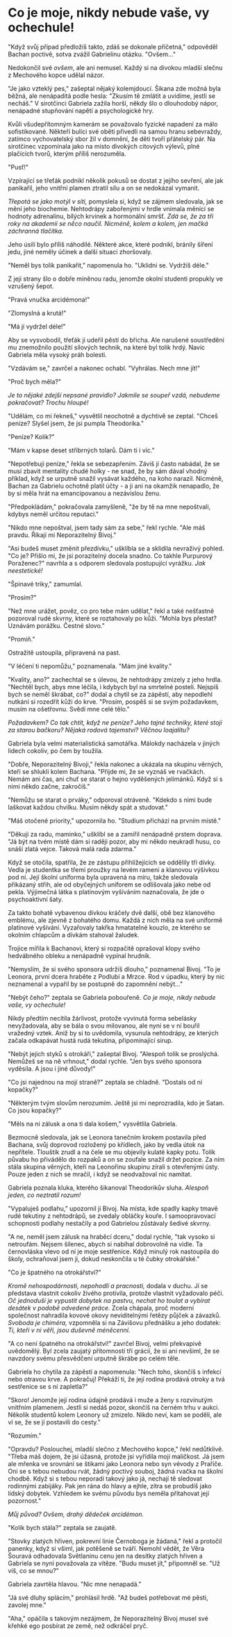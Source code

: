 # Co je moje, nikdy nebude vaše, vy ochechule!

"Když svůj případ předložíš takto, zdáš se dokonale příčetná," odpověděl Bachan poctivě, sotva zvážil Gabrielinu otázku. "Ovšem..."

Nedokončil své *ovšem*, ale ani nemusel. Každý si na divokou mladší slečnu z Mechového kopce udělal názor.

"Je jako vzteklý pes," zašeptal nějaký kolemjdoucí. Šikana zde možná byla běžná, ale nenápaditá podle hesla: "Zkusím tě zmlátit a uvidíme, jestli se necháš." V sirotčinci Gabriela zažila horší, někdy šlo o dlouhodobý nápor, nenápadné stupňování napětí a psychologické hry.

Kvůli všudepřítomným kamerám se považovalo fyzické napadení za málo sofistikované.  Někteří bulíci své oběti přivedli na samou hranu sebevraždy, zatímco vychovatelský sbor žil v domnění, že děti tvoří přátelský pár. Na sirotčinec vzpomínala jako na místo divokých citových výlevů, plné plačících tvorů, kterým příliš nerozuměla.

"Pusť!"

Vzpírající se třeťák podnikl několik pokusů se dostat z jejího sevření, ale jak panikařil, jeho vnitřní plamen ztratil sílu a on se nedokázal vymanit.

*Třepotá se jako motýl v síti,* pomyslela si, když se zájmem sledovala, jak se mění jeho biochemie. Nehtodrápy zabořenými v hrdle vnímala měnící se hodnoty adrenalinu, bílých krvinek a hormonální smršť. *Zdá se, že za tři roky na akademii se něco naučil. Nicméně, kolem a kolem, jen mačká záchranná tlačítka.*

Jeho úsilí bylo příliš náhodilé. Některé akce, které podnikl, bránily šíření jedu, jiné neměly účinek a další situaci zhoršovaly.

"Neměl bys tolik panikařit," napomenula ho. "Uklidni se. Vydržíš déle."

Z její strany šlo o dobře míněnou radu, jenomže okolní studenti propukly ve vzrušený šepot.

"Pravá vnučka arcidémona!"

"Zlomyslná a krutá!"

"Má jí vydržel déle!"

Aby se vysvobodil, třeťák ji udeřil pěstí do břicha. Ale narušené soustředění mu znemožnilo použití silových technik, na které byl tolik hrdý. Navíc Gabriela měla vysoký práh bolesti.

"Vzdávám se," zavrčel a nakonec ochabl. "Vyhrálas. Nech mne jít!"

"Proč bych měla?"

*Je to nějaké zdejší nepsané pravidlo? Jakmile se soupeř vzdá, nebudeme pokračovat? Trochu hloupé!*

"Udělám, co mi řekneš," vysvětlil neochotně a dychtivě se zeptal. "Chceš peníze? Slyšel jsem, že jsi pumpla Theodorika."

"Peníze? Kolik?"

"Mám v kapse deset stříbrných tolarů. Dám ti i víc."

"Nepotřebuji peníze," řekla se sebezapřením. Záviš jí často nabádal, že se musí zbavit mentality chudé holky - ne snad, že by sám dával vhodný příklad, když se urputně snažil vysávat každého, na koho narazil. Nicméně, Bachan za Gabrielu ochotně platil účty - a ji ani na okamžik nenapadlo, že by si měla hrát na emancipovanou a nezávislou ženu.

"Předpokládám," pokračovala zamyšleně, "že by tě na mne nepoštvali, kdybys neměl určitou reputaci."

"Nikdo mne nepoštval, jsem tady sám za sebe," řekl rychle. "Ale máš pravdu. Říkají mi Neporazitelný Bivoj."

"Asi budeš muset změnit přezdívku," ušklíbla se a sklidila nevraživý pohled. "Co je? Přišlo mi, že jsi porazitelný docela snadno. Co takhle Purpurový Poraženec?" navrhla a s odporem sledovala postupující vyrážku. *Jak neestetické!*

"Špinavé triky," zamumlal.

"Prosím?"

"Než mne urážet, pověz, co pro tebe mám udělat," řekl a také nešťastně pozoroval rudé skvrny, které se roztahovaly po kůži. "Mohla bys přestat? Uznávám porážku. Čestné slovo."

"Promiň."

Ostražitě ustoupila, připravená na past.

"V léčení ti nepomůžu," poznamenala. "Mám jiné kvality."

"Kvality, ano?" zachechtal se s úlevou, že nehtodrápy zmizely z jeho hrdla. "Nechtěl bych, abys mne léčila, i kdybych byl na smrtelné posteli. Nejspíš bych se neměl škrábat, co?" dodal a chytil se za zápěstí, aby nepodlehl nutkání si rozedřít kůži do krve. "Prosím, pospěš si se svým požadavkem, musím na ošetřovnu. Svědí mne celé tělo."

*Požadavkem? Co tak chtít, když ne peníze? Jeho tajné techniky, které stojí za starou bačkoru? Nějaká rodová tajemství? Věčnou loajalitu?*

Gabriela byla velmi materialistická samotářka. Málokdy nacházela v jiných lidech cokoliv, po čem by toužila.

"Dobře, Neporazitelný Bivoji," řekla nakonec a ukázala na skupinu věrných, kteří se shlukli kolem Bachana. "Přijde mi, že se vyznáš ve rvačkách. Nemám ani čas, ani chuť se starat o hejno vyděšených jelimánků. Když si s nimi někdo začne, zakročíš."

"Nemůžu se starat o prváky," odporoval otráveně. "Kdekdo s nimi bude laškovat každou chvilku. Musím někdy spát a studovat."

"Máš otočené priority," upozornila ho. "Studium přichází na prvním místě."

"Děkuji za radu, maminko," ušklíbl se a zamířil nenápadně prstem doprava. "Já být na tvém místě dám si raději pozor, aby mi někdo neukradl husu, co snáší zlatá vejce. Taková malá rada zdarma."

Když se otočila, spatřila, že ze zástupu přihlížejících se oddělily tři dívky. Vedla je studentka se třemi proužky na levém rameni a klanovou výšivkou pod ní. Její školní uniforma byla upravená na míru, takže sledovala přikázaný střih, ale od obyčejných uniforem se odlišovala jako nebe od pekla. Výjimečná látka s platinovým vyšíváním naznačovala, že jde o psychoaktivní šaty.

Za takto bohatě vybavenou dívkou kráčely dvě další, obě bez klanového emblému, ale zjevně z bohatého domu. Každá z nich měla na své uniformě platinové vyšívání. Vyzařovaly takřka hmatatelné kouzlo, ze kterého se okolním chlapcům a dívkám stahoval žaludek.

Trojice mířila k Bachanovi, který si rozpačitě oprašoval klopy svého hedvábného obleku a nenápadně vypínal hrudník.

"Nemyslím, že si svého sponsora udržíš dlouho," poznamenal Bivoj. "To je Leonora, první dcera hraběte z Podlubí a Mrzce. Rod v úpadku, který by nic neznamenal a vypařil by se postupně do zapomnění nebýt..."

"Nebýt čeho?" zeptala se Gabriela pobouřeně. *Co je moje, nikdy nebude vaše, vy ochechule!*

Nikdy předtím necítila žárlivost, protože vyvinutá forma sebelásky nevyžadovala, aby se bála o svou milovanou, ale nyní se v ní bouřil vražedný vztek. Aniž by si to uvědomila, vysunula nehtodrápy, ze kterých začala odkapávat hustá rudá tekutina, připomínající sirup.

"Nebýt jejich styků s otrokáři," zašeptal Bivoj. "Alespoň tolik se proslýchá. Nemůžeš se na ně vrhnout," dodal rychle. "Jen bys svého sponsora vyděsila. A jsou i jiné důvody!"

"Co jsi najednou na mojí straně?" zeptala se chladně. "Dostals od ní kopačky?"

"Některým tvým slovům nerozumím. Ještě jsi mi neprozradila, kdo je Satan. Co jsou kopačky?"

"Měls na ni zálusk a ona ti dala košem," vysvětlila Gabriela.

Bezmocně sledovala, jak se Leonora tanečním krokem postavila před Bachana, svůj doprovod rozložený po křídlech, jako by vedla útok na nepřítele. Tlouštík zrudl a na čele se mu objevily kulaté kapky potu. Tolik půvabu ho přivádělo do rozpaků a on se zoufale snažil držet pozice. Za ním stála skupina věrných, kteří na Leonořinu skupinu zírali s otevřenými ústy. Pouze jeden z nich se mračil, i když se neodvažoval nic namítat.

Gabriela poznala kluka, kterého šikanoval Theodorikův sluha. *Alespoň jeden, co neztratil rozum!*

"Vypaluješ podlahu," upozornil ji Bivoj. Na místa, kde spadly kapky tmavě rudé tekutiny z nehtodrápů, se zvedaly obláčky kouře. I samoopravovací schopnosti podlahy nestačily a pod Gabrielou zůstávaly šedivé skvrny.

"A ne, neměl jsem zálusk na hraběcí dceru," dodal rychle, "tak vysoko si netroufám. Nejsem šílenec, abych si nabíhal dobrovolně na vidle. Ta černovláska vlevo od ní je moje sestřenice. Když minulý rok nastoupila do školy, ochraňoval jsem ji, dokud neskončila u té čubky otrokářské."

"Co je špatného na otrokářství?"

*Kromě nehospodárnosti, nepohodlí a pracnosti,* dodala v duchu. Jí se představa vlastnit cokoliv živého protivila, protože vlastnit vyžadovalo péči. *Oč jednoduší je vypustit dobytek na pastvu, nechat ho toulat a vybírat desátek v podobě odvedené práce.* Zcela chápala, proč moderní společnost nahradila kovové okovy neviditelnými řetězy půjček a závazků. *Svoboda je chiméra,* vzpomněla si na Závišovu přednášku a jeho dodatek: *Ti, kteří v ni věří, jsou duševně méněcenní.*

"A co není špatného na otrokářství!" zavrčel Bivoj, velmi překvapivě uvědomělý. Byl zcela zaujatý přítomností tří grácií, že si ani nevšiml, že se navzdory svému přesvědčení urputně škrábe po celém těle. 

Gabriela ho chytila za zápěstí a napomenula: "Nech toho, skončíš s infekcí nebo otravou krve. A pokračuj! Překáží ti, že její rodina prodává otroky a tvá sestřenice se s ní zapletla?"

"Skoro! Jenomže její rodina údajně prodává i muže a ženy s rozvinutým vnitřním plamenem. Jestli si nedáš pozor, skončíš na černém trhu v aukci. Několik studentů kolem Leonory už zmizelo. Nikdo neví, kam se poděli, ale ví se, že se jí postavili do cesty."

"Rozumím."

"Opravdu? Poslouchej, mladší slečno z Mechového kopce," řekl nedůtklivě. "Třeba máš dojem, že jsi úžasná, protože jsi vyřídila moji maličkost. Já jsem ale mřenka ve srovnání se štikami jako Leonora nebo syn vévody z Praříče. Oni se s tebou nebudou rvát, žádný poctivý souboj, žádná rvačka na školní chodbě. Když si s tebou neporadí takový jako já, nechají tě sledovat rodinnými zabijáky. Pak jen rána do hlavy a ejhle, zítra se probudíš jako lidský dobytek. Vzhledem ke svému původu bys neměla přitahovat její pozornost."

*Můj původ? Ovšem, drahý dědeček arcidémon.*

"Kolik bych stála?" zeptala se zaujatě.

"Stovky zlatých hřiven, pokrevní linie Černoboga je žádaná," řekl a protočil panenky, když si všiml, jak potěšeně se tváří. Nemohl vědět, že Věra Šouravá odhadovala Světlaninu cenu jen na desítky zlatých hřiven a Gabriela se nyní považovala za vítěze. "Budu muset jít," připomněl se. "Už víš, co se mnou?"

Gabriela zavrtěla hlavou. "Nic mne nenapadá."

"Já své dluhy splácím," prohlásil hrdě. "Až budeš potřebovat mé pěsti, zavolej mne."

"Aha," opáčila s takovým nezájmem, že Neporazitelný Bivoj musel své křehké ego posbírat ze země, než odkráčel pryč.


